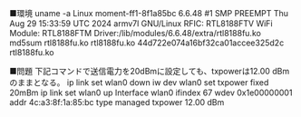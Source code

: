 
■環境
uname -a
Linux moment-ff1-8f1a85bc 6.6.48 #1 SMP PREEMPT Thu Aug 29 15:33:59 UTC 2024 armv7l GNU/Linux
RFIC: RTL8188FTV
WiFi Module: RTL8188FTM
Driver:/lib/modules/6.6.48/extra/rtl8188fu.ko
md5sum rtl8188fu.ko rtl8188fu.ko
44d722e074a16bf32ca01accee325d2c  rtl8188fu.ko

■問題
下記コマンドで送信電力を20dBmに設定しても、txpowerは12.00 dBmのままとなる。
ip link set wlan0 down
iw dev wlan0 set txpower fixed 20mBm
ip link set wlan0 up
        Interface wlan0
                ifindex 67
                wdev 0x1e00000001
                addr 4c:a3:8f:1a:85:bc
                type managed
                txpower 12.00 dBm

                